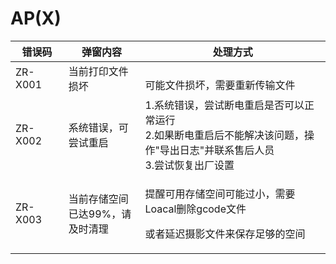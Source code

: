 # AP(X)

<table><thead><tr><th width="96.39996337890625">错误码</th><th width="162.59991455078125">弹窗内容</th><th width="519">处理方式</th></tr></thead><tbody><tr><td>ZR-X001</td><td>当前打印文件损坏</td><td><br>可能文件损坏，需要重新传输文件</td></tr><tr><td>ZR-X002</td><td>系统错误，可尝试重启</td><td>1.系统错误，尝试断电重启是否可以正常运行<br>2.如果断电重启后不能解决该问题，操作"导出日志"并联系售后人员<br>3.尝试恢复出厂设置<br></td></tr><tr><td>ZR-X003</td><td>当前存储空间已达99%，请及时清理</td><td><p>提醒可用存储空间可能过小，需要Loacal删除gcode文件</p><p>或者延迟摄影文件来保存足够的空间</p></td></tr></tbody></table>
